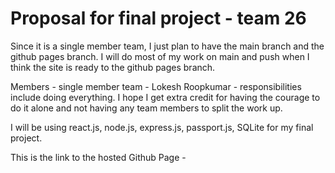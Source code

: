 ﻿# Proposal for final project - team 26
 
Since it is a single member team, I just plan to have the main branch and the github pages branch. I will do most of my work on main and push when I think the site is ready to the github pages branch.

Members - single member team - Lokesh Roopkumar - responsibilities include doing everything. I hope I get extra credit for having the courage to do it alone and not having any team members to split the work up.

I will be using react.js, node.js, express.js, passport.js, SQLite for my final project.

This is the link to the hosted Github Page - 